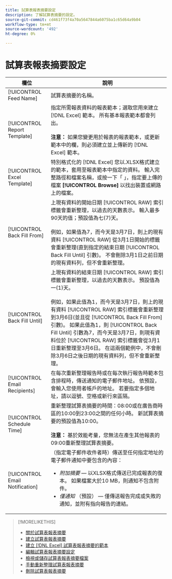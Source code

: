 ```yaml
---
title: 試算表報表摘要設定
description: 了解試算表摘要的設定。
source-git-commit: cd461f73f4a70a5647844a6075ba1c65d64a9b04
workflow-type: tm+mt
source-wordcount: '492'
ht-degree: 0%

---
```


# 試算表報表摘要設定

| 欄位 | 說明 |
|---|---|
| [!UICONTROL Feed Name] | 試算表摘要的名稱。 |
| [!UICONTROL Report Template] | 指定所需報表資料的報表範本；選取您用來建立 [!DNL Excel] 範本。 所有基本報表範本都會列出。<br><br><b>注意：</b> 如果您變更用於報表的報表範本，或更新範本中的欄，則必須建立並上傳新的 [!DNL Excel] 範本。 |
| [!UICONTROL Excel Template] | 特別格式化的 [!DNL Excel] 您以.XLSX格式建立的範本，套用至報表範本中指定的資料。 輸入完整路徑和檔案名稱，或按一下「 」，指定要上傳的檔案 <b>[!UICONTROL Browse]</b> 以找出裝置或網路上的檔案。 |
| [!UICONTROL Back Fill From] | 上現有資料的開始日期 [!UICONTROL RAW] 索引標籤會重新整理，以過去的天數表示。 輸入最多90天的值；預設值為七(7)天。<br><br>例如，如果值為7，而今天是3月7日，則上的現有資料 [!UICONTROL RAW] 從3月1日開始的標籤會重新整理(直到指定的結束日期 [!UICONTROL Back Fill Until] 引數)。 不會刪除3月1日之前日期的現有資料列，但不會重新整理。 |
| [!UICONTROL Back Fill Until] | 上現有資料的結束日期 [!UICONTROL RAW] 索引標籤會重新整理，以過去的天數表示。 預設值為一(1)天。<br><br>例如，如果此值為1，而今天是3月7日，則上的現有資料 [!UICONTROL RAW] 索引標籤會重新整理到3月6日(並且從 [!UICONTROL Back Fill From] 引數)。 如果此值為1，則 [!UICONTROL Back Fill Until] 引數為7，而今天是3月7日，則現有資料位於 [!UICONTROL RAW] 索引標籤會從3月1日重新整理至3月6日。 在這兩個範例中，不會刪除3月6日之後日期的現有資料列，但不會重新整理。 |
| [!UICONTROL Email Recipients] | 在每次重新整理報告時或在每次執行報告時範本包含排程時，傳送通知的電子郵件地址。 依預設，會輸入您使用者帳戶的地址。 若要指定多個地址，請以逗號、空格或新行來區隔。 |
| [!UICONTROL Schedule Time] | 重新整理試算表摘要的時間：08:00或在廣告商時區的10:00到23:00之間的任何小時。 新試算表摘要的預設值為10:00。<br><br><b>注意：</b> 基於效能考量，您無法在產生其他報表的09:00重新整理試算表摘要。 |
| [!UICONTROL Email Notification] | （指定電子郵件收件者時）傳送至任何指定地址的電子郵件通知中要包含的內容：<ul><li><i>附加摘要</i>  — 以XLSX格式傳送已完成報表的復本。 如果檔案大於10 MB，則通知不包含附件。</li><li><i>僅通知</i> （預設） — 僅傳送報告完成或失敗的通知，並附有指向報告的連結。</li></ul> |

>[!MORELIKETHIS]
>
>* [關於試算表報表摘要](spreadsheet-feed-about.md)
>* [建立試算表報表摘要](spreadsheet-feed-create.md)
>* [建立 [!DNL Excel] 試算表報表摘要的範本](spreadsheet-feed-create-excel-template.md)
>* [編輯試算表報表摘要設定](spreadsheet-feed-edit.md)
>* [檢視或儲存試算表報表摘要檔案](spreadsheet-feed-view-or-save.md)
>* [手動重新整理試算表報表摘要](spreadsheet-feed-refresh.md)
>* [刪除試算表報表摘要](spreadsheet-feed-delete.md)

